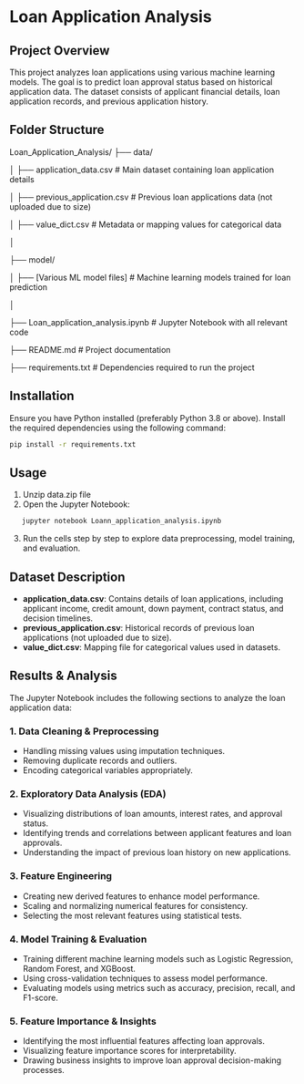 # Loan Application Analysis

## Project Overview
This project analyzes loan applications using various machine learning models. The goal is to predict loan approval status based on historical application data. The dataset consists of applicant financial details, loan application records, and previous application history.

## Folder Structure
Loan_Application_Analysis/
   ├── data/

   │   ├── application_data.csv      # Main dataset containing loan application details

   │   ├── previous_application.csv  # Previous loan applications data (not uploaded due to size)

   │   ├── value_dict.csv            # Metadata or mapping values for categorical data

   │
   
   ├── model/
   
   │   ├── [Various ML model files]  # Machine learning models trained for loan prediction
   
   │
   
   ├── Loan_application_analysis.ipynb  # Jupyter Notebook with all relevant code
   
   ├── README.md  # Project documentation
   
   ├── requirements.txt  # Dependencies required to run the project

## Installation
Ensure you have Python installed (preferably Python 3.8 or above). Install the required dependencies using the following command:
```sh
pip install -r requirements.txt 
```

## Usage
1. Unzip data.zip file
2. Open the Jupyter Notebook:
```sh
   jupyter notebook Loann_application_analysis.ipynb
```

3. Run the cells step by step to explore data preprocessing, model training, and evaluation.

## Dataset Description
- **application_data.csv**: Contains details of loan applications, including applicant income, credit amount, down payment, contract status, and decision timelines.
- **previous_application.csv**: Historical records of previous loan applications (not uploaded due to size).
- **value_dict.csv**: Mapping file for categorical values used in datasets.

## Results & Analysis
The Jupyter Notebook includes the following sections to analyze the loan application data:

### 1. Data Cleaning & Preprocessing
- Handling missing values using imputation techniques.
- Removing duplicate records and outliers.
- Encoding categorical variables appropriately.

### 2. Exploratory Data Analysis (EDA)
- Visualizing distributions of loan amounts, interest rates, and approval status.
- Identifying trends and correlations between applicant features and loan approvals.
- Understanding the impact of previous loan history on new applications.

### 3. Feature Engineering
- Creating new derived features to enhance model performance.
- Scaling and normalizing numerical features for consistency.
- Selecting the most relevant features using statistical tests.

### 4. Model Training & Evaluation
- Training different machine learning models such as Logistic Regression, Random Forest, and XGBoost.
- Using cross-validation techniques to assess model performance.
- Evaluating models using metrics such as accuracy, precision, recall, and F1-score.

### 5. Feature Importance & Insights
- Identifying the most influential features affecting loan approvals.
- Visualizing feature importance scores for interpretability.
- Drawing business insights to improve loan approval decision-making processes.
